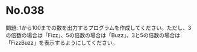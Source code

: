 # No.038

問題: 1から100までの数を出力するプログラムを作成してください。ただし、3の倍数の場合は「Fizz」、5の倍数の場合は「Buzz」、3と5の倍数の場合は「FizzBuzz」を表示するようにしてください。
